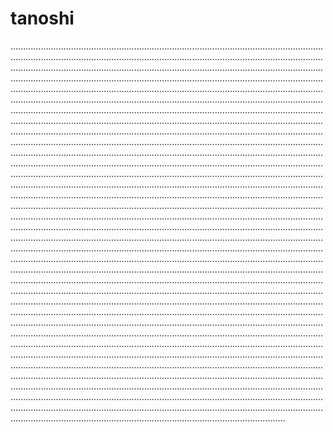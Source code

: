 # tanoshi
.................................................................................................................................................................................................................................................................................................................................................................................................................................................................................................................................................................................................................................................................................................................................................................................................................................................................................................................................................................................................................................................................................................................................................................................................................................................................................................................................................................................................................................................................................................................................................................................................................................................................................................................................................................................................................................................................................................................................................................................................................................................................................................................................................................................................................................................................................................................................................................................................................................................................................................................................................................................................................................................................................................................................................................................................................................................................................................................................................................................................................................................................................................................................................................................................................................................................................................................................................................................................................................................................................................................................................................................................................................................................................................................................................................................................................................................................................................................................................................................................................................................................................................................................................................................................................................................................................................................................................................................................................................................................................................................................................................................................................................